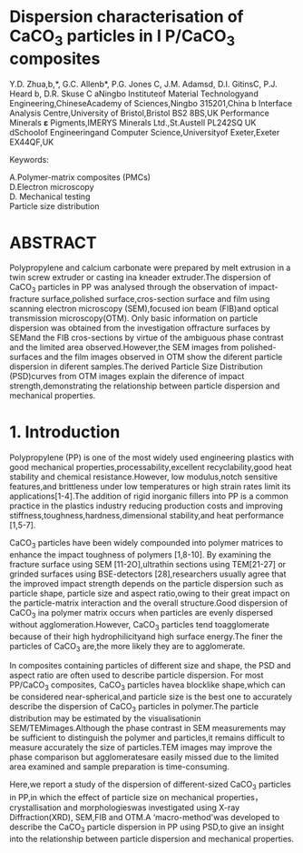 # Dispersion characterisation of ${ \mathsf { C a C O } } _ { 3 }$ particles in I $\mathsf { P } / \mathsf { C a C O } _ { 3 }$ composites

Y.D. Zhua,b,\*, G.C. Allenb\*, P.G. Jones C, J.M. Adamsd, D.I. GitinsC, P.J. Heard b, D.R. Skuse C aNingbo Instituteof Material Technologyand Engineering,ChineseAcademy of Sciences,Ningbo 315201,China b Interface Analysis Centre,University of Bristol,Bristol BS2 8BS,UK Performance Minerals $\boldsymbol { \varepsilon }$ Pigments,IMERYS Minerals Ltd.,St.Austell PL242SQ UK dSchoolof Engineeringand Computer Science,Universityof Exeter,Exeter EX44QF,UK

Keywords:

A.Polymer-matrix composites (PMCs)   
D.Electron microscopy   
D. Mechanical testing   
Particle size distribution

# ABSTRACT

Polypropylene and calcium carbonate were prepared by melt extrusion in a twin screw extruder or casting ina kneader extruder.The dispersion of $\mathsf { C a C O } _ { 3 }$ particles in PP was analysed through the observation of impact-fracture surface,polished surface,cros-section surface and film using scanning electron microscopy (SEM),focused ion beam (FIB)and optical transmission microscopy(OTM). Only basic information on particle dispersion was obtained from the investigation offracture surfaces by SEMand the FIB cros-sections by virtue of the ambiguous phase contrast and the limited area observed.However,the SEM images from polished-surfaces and the film images observed in OTM show the diferent particle dispersion in diferent samples.The derived Particle Size Distribution (PSD)curves from OTM images explain the diference of impact strength,demonstrating the relationship between particle dispersion and mechanical properties.

# 1. Introduction

Polypropylene (PP) is one of the most widely used engineering plastics with good mechanical properties,processability,excellent recyclability,good heat stability and chemical resistance.However, low modulus,notch sensitive features,and brittleness under low temperatures or high strain rates limit its applications[1-4].The addition of rigid inorganic fillers into PP is a common practice in the plastics industry reducing production costs and improving stiffness,toughness,hardness,dimensional stability,and heat performance [1,5-7].

$\mathsf { C a C O } _ { 3 }$ particles have been widely compounded into polymer matrices to enhance the impact toughness of polymers [1,8-10]. By examining the fracture surface using SEM [11-2O],ultrathin sections using TEM[21-27] or grinded surfaces using BSE-detectors [28],researchers usually agree that the improved impact strength depends on the particle dispersion such as particle shape, particle size and aspect ratio,owing to their great impact on the particle-matrix interaction and the overall structure.Good dispersion of $\mathsf { C a C O } _ { 3 }$ ina polymer matrix occurs when particles are evenly dispersed without agglomeration.However, ${ \mathsf { C a C O } } _ { 3 }$ particles tend toagglomerate because of their high hydrophilicityand high surface energy.The finer the particles of ${ \mathsf { C a C O } } _ { 3 }$ are,the more likely they are to agglomerate.

In composites containing particles of different size and shape, the PSD and aspect ratio are often used to describe particle dispersion. For most $\mathsf { P P / C a C O } _ { 3 }$ composites, $\mathsf { C a C O } _ { 3 }$ particles havea blocklike shape,which can be considered near-spherical,and particle size is the best one to accurately describe the dispersion of $\mathsf { C a C O } _ { 3 }$ particles in polymer.The particle distribution may be estimated by the visualisationin SEM/TEMimages.Although the phase contrast in SEM measurements may be sufficient to distinguish the polymer and particles,it remains difficult to measure accurately the size of particles.TEM images may improve the phase comparison but agglomeratesare easily missed due to the limited area examined and sample preparation is time-consuming.

Here,we report a study of the dispersion of different-sized $\mathsf { C a C O } _ { 3 }$ particles in PP,in which the effect of particle size on mechanical properties，crystallisation and morphologieswas investigated using X-ray Diffraction(XRD), SEM,FIB and OTM.A ‘macro-method'was developed to describe the ${ \mathsf { C a C O } } _ { 3 }$ particle dispersion in PP using PSD,to give an insight into the relationship between particle dispersion and mechanical properties.